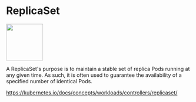# ReplicaSet

<image src ="https://github.com/kubernetes/community/blob/master/icons/png/resources/labeled/rs-256.png?raw=true" width="100">

A ReplicaSet's purpose is to maintain a stable set of replica Pods running at any given time. As such, it is often used to guarantee the availability of a specified number of identical Pods.

https://kubernetes.io/docs/concepts/workloads/controllers/replicaset/

